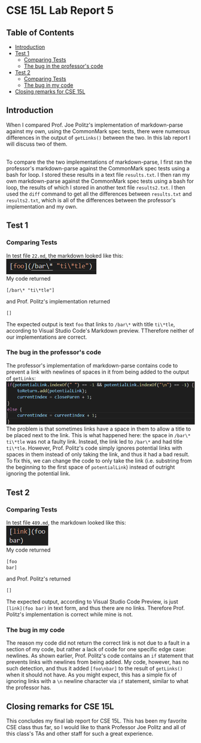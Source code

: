 # CSE 15L Lab Report 5
## Table of Contents
- [Introduction](#introduction)
- [Test 1](#test-1)
   - [Comparing Tests](#test-1-comparing-tests)
   - [The bug in the professor's code](#test-1-bug-in-code)
- [Test 2](#test-2)
   - [Comparing Tests](#test-2-comparing-tests)
   - [The bug in my code](#test-2-bug-in-code)
- [Closing remarks for CSE 15L](#closing-remarks)
## Introduction
When I compared Prof. Joe Politz's implementation of markdown-parse against my own, using the CommonMark spec tests, there were numerous differences in the output of `getLinks()` between the two. In this lab report I will discuss two of them.<br><br>

To compare the the two implementations of markdown-parse, I first ran the professor's markdown-parse against the CommonMark spec tests using a bash for loop. I stored these results in a text file `results.txt`. I then ran my own markdown-parse against the CommonMark spec tests using a bash for loop, the results of which I stored in another text file `results2.txt`. I then used the `diff` command to get all the differences between `results.txt` and `results2.txt`, which is all of the differences between the professor's implementation and my own.
<h2 id="test-1">Test 1</h2>
<h3 id="test-1-comparing-tests">Comparing Tests</h3>

In test file `22.md`, the markdown looked like this:<br>
![The code inside of 22.md](lr5-test-1-markdown.png)<br>
My code returned
```
[/bar\* "ti\*tle"]
```
and Prof. Politz's implementation returned
```
[]
```
The expected output is text `foo` that links to `/bar\*` with title `ti\*tle`, according to Visual Studio Code's Markdown preview. TTherefore neither of our implementations are correct.
<h3 id="test-1-bug-in-code">The bug in the professor's code</h3>

The professor's implementation of markdown-parse contains code to prevent a link with newlines of spaces in it from being added to the output of `getLinks`:<br>
![The faulty code in Prof. Politz's implementation](lr5-test-1-prof-failure.png)
The problem is that sometimes links have a space in them to allow a title to be placed next to the link. This is what happened here: the space in `/bar\* ti\*tle` was not a faulty link. Instead, the link led to `/bar\*` and had title `ti\*tle`. However, Prof. Politz's code simply ignores potential links with spaces in them instead of only taking the link, and thus it had a bad result. To fix this, we can change the code to only take the link (i.e. substring from the beginning to the first space of `potentialLink`) instead of outright ignoring the potential link.
<h2 id="test-2">Test 2</h2>
<h3 id="test-2-comparing-tests">Comparing Tests</h3>

In test file `489.md`, the markdown looked like this:<br>
![Test file 489 markdown](lr5-test-2-markdown.png)<br>
My code returned
```
[foo
bar]
```
and Prof. Politz's returned
```
[]
```
The expected output, according to Visual Studio Code Preview, is just `[link](foo bar)` in text form, and thus there are no links. Therefore Prof. Politz's implementation is correct while mine is not.
<h3 id="test-2-bug-in-code">The bug in my code</h3>

The reason my code did not return the correct link is not due to a fault in a section of my code, but rather a lack of code for one specific edge case: newlines. As shown earlier, Prof. Politz's code contains an `if` statement that prevents links with newlines from being added. My code, however, has no such detection, and thus it added `[foo\nbar]` to the result of `getLinks()` when it should not have. As you might expect, this has a simple fix of ignoring links with a `\n` newline character via `if` statement, similar to what the professor has.

<h2 id="closing-remarks">Closing remarks for CSE 15L</h2>

This concludes my final lab report for CSE 15L. This has been my favorite CSE class thus far, so I would like to thank Professor Joe Politz and all of this class's TAs and other staff for such a great experience.